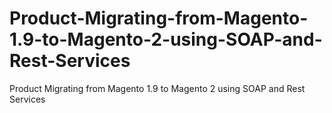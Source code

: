 # Product-Migrating-from-Magento-1.9-to-Magento-2-using-SOAP-and-Rest-Services
Product Migrating from Magento 1.9 to Magento 2 using SOAP and Rest Services
